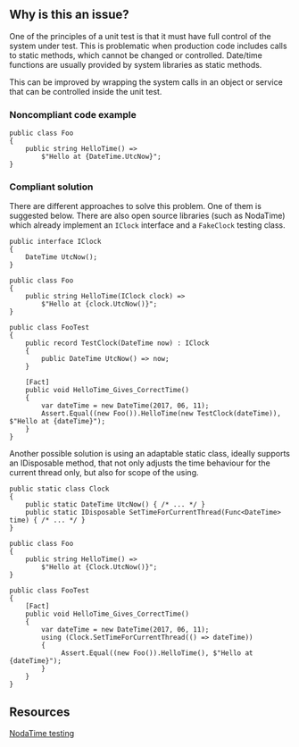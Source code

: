 ## Why is this an issue?
 
One of the principles of a unit test is that it must have full control of the system under test. This is problematic when production code includes calls to static methods, which cannot be changed or controlled. Date/time functions are usually provided by system libraries as static methods.
 
This can be improved by wrapping the system calls in an object or service that can be controlled inside the unit test.
 
### Noncompliant code example

    public class Foo
    {
        public string HelloTime() =>
            $"Hello at {DateTime.UtcNow}";
    }

### Compliant solution
 
There are different approaches to solve this problem. One of them is suggested below. There are also open source libraries (such as NodaTime) which already implement an `IClock` interface and a `FakeClock` testing class.

    public interface IClock
    {
        DateTime UtcNow();
    }
    
    public class Foo
    {
        public string HelloTime(IClock clock) =>
            $"Hello at {clock.UtcNow()}";
    }
    
    public class FooTest
    {
        public record TestClock(DateTime now) : IClock
        {
            public DateTime UtcNow() => now;
        }
    
        [Fact]
        public void HelloTime_Gives_CorrectTime()
        {
            var dateTime = new DateTime(2017, 06, 11);
            Assert.Equal((new Foo()).HelloTime(new TestClock(dateTime)), $"Hello at {dateTime}");
        }
    }

Another possible solution is using an adaptable static class, ideally supports an IDisposable method, that not only adjusts the time behaviour for the current thread only, but also for scope of the using.

    public static class Clock
    {
        public static DateTime UtcNow() { /* ... */ }
        public static IDisposable SetTimeForCurrentThread(Func<DateTime> time) { /* ... */ }
    }
    
    public class Foo
    {
        public string HelloTime() =>
            $"Hello at {Clock.UtcNow()}";
    }
    
    public class FooTest
    {
        [Fact]
        public void HelloTime_Gives_CorrectTime()
        {
            var dateTime = new DateTime(2017, 06, 11);
            using (Clock.SetTimeForCurrentThread(() => dateTime))
            {
                 Assert.Equal((new Foo()).HelloTime(), $"Hello at {dateTime}");
            }
        }
    }

## Resources
 
[NodaTime testing](https://nodatime.org/3.0.x/api/NodaTime.Testing.html)